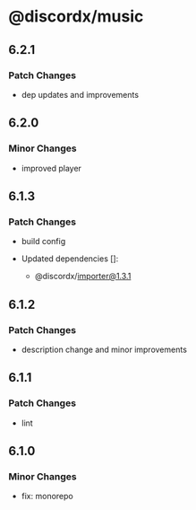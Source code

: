 # @discordx/music

## 6.2.1

### Patch Changes

- dep updates and improvements

## 6.2.0

### Minor Changes

- improved player

## 6.1.3

### Patch Changes

- build config

- Updated dependencies []:
  - @discordx/importer@1.3.1

## 6.1.2

### Patch Changes

- description change and minor improvements

## 6.1.1

### Patch Changes

- lint

## 6.1.0

### Minor Changes

- fix: monorepo
